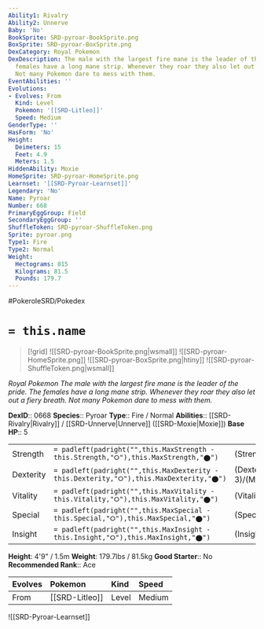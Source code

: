 ```yaml
---
Ability1: Rivalry
Ability2: Unnerve
Baby: 'No'
BookSprite: SRD-pyroar-BookSprite.png
BoxSprite: SRD-pyroar-BoxSprite.png
DexCategory: Royal Pokemon
DexDescription: The male with the largest fire mane is the leader of the pride. The
  females have a long mane strip. Whenever they roar they also let out a fiery breath.
  Not many Pokemon dare to mess with them.
EventAbilities: ''
Evolutions:
- Evolves: From
  Kind: Level
  Pokemon: '[[SRD-Litleo]]'
  Speed: Medium
GenderType: ''
HasForm: 'No'
Height:
  Deimeters: 15
  Feet: 4.9
  Meters: 1.5
HiddenAbility: Moxie
HomeSprite: SRD-pyroar-HomeSprite.png
Learnset: '[[SRD-Pyroar-Learnset]]'
Legendary: 'No'
Name: Pyroar
Number: 668
PrimaryEggGroup: Field
SecondaryEggGroup: ''
ShuffleToken: SRD-pyroar-ShuffleToken.png
Sprite: pyroar.png
Type1: Fire
Type2: Normal
Weight:
  Hectograms: 815
  Kilograms: 81.5
  Pounds: 179.7
---
```


#PokeroleSRD/Pokedex

# `= this.name`

> [!grid]
> ![[SRD-pyroar-BookSprite.png|wsmall]]
> ![[SRD-pyroar-HomeSprite.png]]
> ![[SRD-pyroar-BoxSprite.png|htiny]]
> ![[SRD-pyroar-ShuffleToken.png|wsmall]]


*Royal Pokemon*
*The male with the largest fire mane is the leader of the pride. The females have a long mane strip. Whenever they roar they also let out a fiery breath. Not many Pokemon dare to mess with them.*

**DexID**:: 0668
**Species**:: Pyroar
**Type**:: Fire / Normal
**Abilities**:: [[SRD-Rivalry|Rivalry]] / [[SRD-Unnerve|Unnerve]] ([[SRD-Moxie|Moxie]])
**Base HP**:: 5

|           |                                                                                        |                                          |
| --------- | -------------------------------------------------------------------------------------- | ---------------------------------------- |
| Strength  | `= padleft(padright("",this.MaxStrength - this.Strength,"⭘"),this.MaxStrength,"⬤")`    | (Strength::2)/(MaxStrength::4)   |
| Dexterity | `= padleft(padright("",this.MaxDexterity - this.Dexterity,"⭘"),this.MaxDexterity,"⬤")` | (Dexterity:: 3)/(MaxDexterity::6) |
| Vitality  | `= padleft(padright("",this.MaxVitality - this.Vitality,"⭘"),this.MaxVitality,"⬤")`    | (Vitality::2)/(MaxVitality::5)   |
| Special   | `= padleft(padright("",this.MaxSpecial - this.Special,"⭘"),this.MaxSpecial,"⬤")`       | (Special::3)/(MaxSpecial::6)     |
| Insight   | `= padleft(padright("",this.MaxInsight - this.Insight,"⭘"),this.MaxInsight,"⬤")`       | (Insight::2)/(MaxInsight::4)     |

**Height**: 4'9" / 1.5m
**Weight**: 179.7lbs / 81.5kg
**Good Starter**:: No
**Recommended Rank**:: Ace

| Evolves   | Pokemon        | Kind   | Speed   |
|:----------|:---------------|:-------|:--------|
| From      | [[SRD-Litleo]] | Level  | Medium  |

![[SRD-Pyroar-Learnset]]